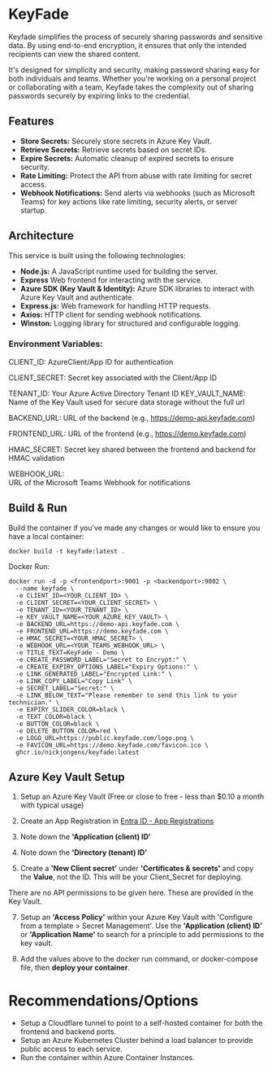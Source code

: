 # KeyFade

Keyfade simplifies the process of securely sharing passwords and sensitive data. By using end-to-end encryption, it ensures that only the intended recipients can view the shared content.

It's designed for simplicity and security, making password sharing easy for both individuals and teams. Whether you're working on a personal project or collaborating with a team, Keyfade takes the complexity out of sharing passwords securely by expiring links to the credential.

## Features

- **Store Secrets:** Securely store secrets in Azure Key Vault.
- **Retrieve Secrets:** Retrieve secrets based on secret IDs.
- **Expire Secrets:** Automatic cleanup of expired secrets to ensure security.
- **Rate Limiting:** Protect the API from abuse with rate limiting for secret access.
- **Webhook Notifications:** Send alerts via webhooks (such as Microsoft Teams) for key actions like rate limiting, security alerts, or server startup.

## Architecture

This service is built using the following technologies:

- **Node.js:** A JavaScript runtime used for building the server.
- **Express** Web frontend for interacting with the service.
- **Azure SDK (Key Vault & Identity):** Azure SDK libraries to interact with Azure Key Vault and authenticate.
- **Express.js:** Web framework for handling HTTP requests.
- **Axios:** HTTP client for sending webhook notifications.
- **Winston:** Logging library for structured and configurable logging.

### Environment Variables:

  CLIENT_ID:
  AzureClient/App ID for authentication

  CLIENT_SECRET:
  Secret key associated with the Client/App ID

  TENANT_ID:
  Your Azure Active Directory Tenant ID
  KEY_VAULT_NAME:
  Name of the Key Vault used for secure data storage without the full url
  
  BACKEND_URL:
  URL of the backend (e.g., https://demo-api.keyfade.com)

  FRONTEND_URL:
  URL of the frontend (e.g., https://demo.keyfade.com)

  HMAC_SECRET:
  Secret key shared between the frontend and backend for HMAC validation
  
  WEBHOOK_URL:	
  URL of the Microsoft Teams Webhook for notifications

## Build & Run

Build the container if you've made any changes or would like to ensure you have a local container:

```
docker build -t keyfade:latest .
```

Docker Run:

```
docker run -d -p <frontendport>:9001 -p <backendport>:9002 \
  --name keyfade \
  -e CLIENT_ID=<YOUR_CLIENT_ID> \
  -e CLIENT_SECRET=<YOUR_CLIENT_SECRET> \
  -e TENANT_ID=<YOUR_TENANT_ID> \
  -e KEY_VAULT_NAME=<YOUR_AZURE_KEY_VAULT> \
  -e BACKEND_URL=https://demo-api.keyfade.com \
  -e FRONTEND_URL=https://demo.keyfade.com \
  -e HMAC_SECRET=<YOUR_HMAC_SECRET> \
  -e WEBHOOK_URL=<YOUR_TEAMS_WEBHOOK_URL> \
  -e TITLE_TEXT=KeyFade - Demo \
  -e CREATE_PASSWORD_LABEL="Secret to Encrypt:" \
  -e CREATE_EXPIRY_OPTIONS_LABEL="Expiry Options:" \
  -e LINK_GENERATED_LABEL="Encrypted Link:" \
  -e LINK_COPY_LABEL="Copy Link" \
  -e SECRET_LABEL="Secret:" \
  -e LINK_BELOW_TEXT="Please remember to send this link to your technician." \
  -e EXPIRY_SLIDER_COLOR=black \
  -e TEXT_COLOR=black \
  -e BUTTON_COLOR=black \
  -e DELETE_BUTTON_COLOR=red \
  -e LOGO_URL=https://public.keyfade.com/logo.png \
  -e FAVICON_URL=https://demo.keyfade.com/favicon.ico \
  ghcr.io/nickjongens/keyfade:latest
```

## Azure Key Vault Setup

1. Setup an Azure Key Vault (Free or close to free - less than $0.10 a month with typical usage)

2. Create an App Registration in [Entra ID - App Registrations](https://entra.microsoft.com/#view/Microsoft_AAD_RegisteredApps/ApplicationsListBlade/quickStartType~/null/sourceType/Microsoft_AAD_IAM)

3. Note down the **'Application (client) ID'**

4. Note down the **'Directory (tenant) ID'**

5. Create a **'New Client secret'** under **'Certificates & secrets'** and copy the **Value**, not the ID.
   This will be your Client_Secret for deploying.

There are no API permissions to be given here. These are provided in the Key Vault.

7. Setup an **'Access Policy'** within your Azure Key Vault with 'Configure from a template > Secret Management'.
  Use the **'Application (client) ID'** or **'Application Name'** to search for a principle to add permissions to the key vault.

8. Add the values above to the docker run command, or docker-compose file, then **deploy your container**.

# Recommendations/Options
- Setup a Cloudflare tunnel to point to a self-hosted container for both the frontend and backend ports.
- Setup an Azure Kubernetes Cluster behind a load balancer to provide public access to each service.
- Run the container within Azure Container Instances.



